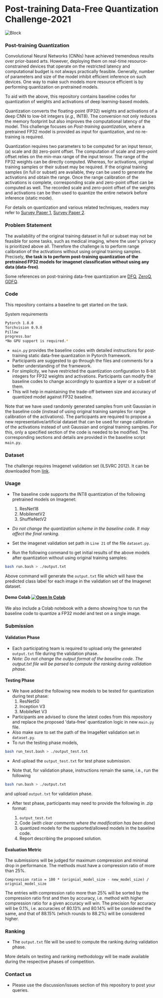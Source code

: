 # Post-training Data-Free Quantization Challenge-2021
![Block](misc/NetQ.png)
### Post-training Quantization
Convolutional Neural Networks (CNNs) have achieved tremendous results over prior-based arts. 
However, deploying them on real-time resource-constrained devices that operate on the restricted latency and computational budget is not always practically feasible. Generally, number of parameters and size of the model inhibit efficient inference on such devices. One way to make such models more resource efficient is by performing quantization on pretrained models. 


To aid with the above, this repository contains baseline codes for quantization of weights and activations of deep learning-based models.


Quantization converts the floating-point (FP32) weights and activations of a deep CNN to low-bit integers (*e.g.,* INT8). 
The conversion not only reduces the memory footprint but also improves the computational latency of the model.
This challenge focuses on *Post-training quantization*, where a pretrained FP32 model is provided as input for quantization, and no re-training is required.


Quantization requires two parameters to be computed for an input tensor, (a) scale and (b) zero-point offset.
The computation of scale and zero-point offset relies on the min-max range of the input tensor.
The range of the FP32 weights can be directly computed. Whereas, for activations, original training samples or their subset may be required.
If the original training samples (in full or subset) are available, they can be used to generate the activations and obtain the range. 
Once the range calibration of the activations is complete, corresponding scale and zero-point offset can be computed as well. 
The recorded scale and zero-point offset of the weights and activations can be then used to quantize the entire network before inference (static mode).


For details on quantization and various related techniques, readers may refer to [Survey Paper 1](https://arxiv.org/abs/1806.08342), [Survey Paper 2](https://arxiv.org/abs/2103.13630). 

### Problem Statement
The availability of the original training dataset in full or subset may not be feasible for some tasks, such as medical imaging, where the user's privacy is prioritized above all. Therefore the challenge is to perform range calibration of the activations without using original training samples. Precisely, **the task is to perform post-training quantization of the pretrained FP32 models for imagenet classification without using any data (data-free)**.

Some references on post-training data-free quantization are [DFQ](https://arxiv.org/abs/1906.04721), [ZeroQ](https://arxiv.org/abs/2001.00281), [GDFQ](https://arxiv.org/abs/2003.03603).

### Code
This repository contains a baseline to get started on the task. 

System requirements
```bash
Pytorch 1.8.0
Torchvision 0.9.0
Pillow 
progress.bar
*No GPU support is required.*
```
- ```main.py``` provides the baseline codes with detailed instructions for post-training static data-free quantization in Pytorch framework. 
- Participants are suggested to go through the files and comments for a better understanding of the framework.
- For simplicity, we have restricted the quantization configuration to 8-bit integers for FP32 weights and activations. Participants can modify the baseline codes to change accordingly to quantize a layer or a subset of them.
- This will help in maintaining the trade-off between size and accuracy of quantized model against FP32 baseline.

Note that we have used randomly generated samples from unit Gaussian in the baseline code (instead of using original training samples for range calibration of the activations). The participants are required to propose a new representative/artificial dataset that can be used for range calibration of the activations instead of unit Gaussian and original training samples. For this, only a specified section of the code is needed to be modified. The corresponding sections and details are provided in the baseline script `main.py`. 

### Dataset
The challenge requires Imagenet validation set (ILSVRC 2012). It can be downloaded from [link](https://image-net.org/challenges/LSVRC/2012/).

### Usage
- The baseline code supports the INT8 quantization of the following pretrained models on Imagenet:

    1. ResNet18
    2. MobilenetV2
    3. ShuffleNetV2

- *Do not change the quantization scheme in the baseline code. It may affect the final ranking*.
- Set the imagenet validation set path in `Line 21` of the file `dataset.py`.
- Run the following command to get initial results of the above models after quantization without using original training samples:
```bash
bash run.bash > ./output.txt
``` 

Above command will generate the ```output.txt``` file which will have the predicted class label for each image in the validation set of the Imagenet dataset.

#### Demo Colab [![Open In Colab](https://colab.research.google.com/assets/colab-badge.svg)](https://colab.research.google.com/drive/16cYmpPUCc5lrf3Z9gx1W_WM2ThcoSZki?usp=sharing)
We also include a Colab notebook with a demo showing how to run the baseline code to quantize a FP32 model and test on a single image.

### Submission
#### Validation Phase
- Each participating team is required to upload only the generated `output.txt` file during the validation phase.
- *Note: Do not change the output format of the baseline code. The output.txt file will be parsed to compute the ranking during validation phase.*

#### Testing Phase
- We have added the following new models to be tested for quantization during test phase:
    1. ResNet50
    2. Inception V3
    3. MobileNet V3
- Participants are advised to clone the latest codes from this repository and replace the proposed 'data-free' quantization logic in new `main.py` file.
- Also make sure to set the path of the ImageNet validation set in `dataset.py`.
- To run the testing phase models,

```bash
bash run_test.bash > ./output_test.txt
``` 
- And upload the `output_test.txt` for test phase submission.

- Note that, for validation phase, instructions remain the same, i.e., run the following
```bash
bash run.bash > ./output.txt
``` 
and upload `output.txt` for validation phase.

- After test phase, participants may need to provide the following in .zip format:

    1. `output_test.txt`
    2. Code (*with clear comments where the modification has been done*)
    3. quantized models for the supported/allowed models in the baseline code.
    4. Report describing the proposed solution.


#### Evaluation Metric
The submissions will be judged for maximum compression and minimal drop in performance. The methods must have a compression ratio of more than 25%.
```
Compression ratio = 100 * (orignial_model_size - new_model_size) / orignial_model_size
```
The entries with compression ratio more than 25% will be sorted by the compression ratio first and then by accuracy, i.e. method with higher compression ratio for a given accuracy will win. The precision for accuracy will be 0.1%, i.e. accuracies of 80.13% and 80.14% will be considered the same, and that of 88.15% (which rounds to 88.2%) will be considered higher.

### Ranking
- The `output.txt` file will be used to compute the ranking during validation phase.

More details on testing and ranking methodology will be made available during the respective phases of competition. 

### Contact us
- Please use the discussion/issues section of this repository to post your queries. 
